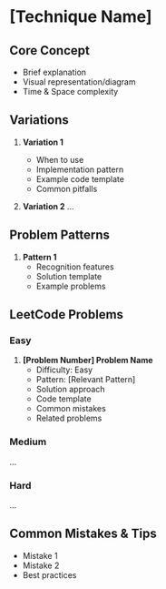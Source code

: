 # [Technique Name]

## Core Concept
- Brief explanation
- Visual representation/diagram
- Time & Space complexity

## Variations
1. **Variation 1**
   - When to use
   - Implementation pattern
   - Example code template
   - Common pitfalls

2. **Variation 2**
   ...

## Problem Patterns
1. **Pattern 1**
   - Recognition features
   - Solution template
   - Example problems

## LeetCode Problems
### Easy
1. **[Problem Number] Problem Name**
   - Difficulty: Easy
   - Pattern: [Relevant Pattern]
   - Solution approach
   - Code template
   - Common mistakes
   - Related problems

### Medium
...

### Hard
...

## Common Mistakes & Tips
- Mistake 1
- Mistake 2
- Best practices